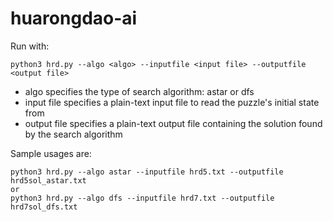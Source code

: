 # huarongdao-ai

Run with:

```
python3 hrd.py --algo <algo> --inputfile <input file> --outputfile <output file>    
```

 - algo specifies the type of search algorithm: astar or dfs
 - input file specifies a plain-text input file to read the puzzle's initial state from
 - output file specifies a plain-text output file containing the solution found by the search algorithm

Sample usages are:

```
python3 hrd.py --algo astar --inputfile hrd5.txt --outputfile hrd5sol_astar.txt
or
python3 hrd.py --algo dfs --inputfile hrd7.txt --outputfile hrd7sol_dfs.txt
```
